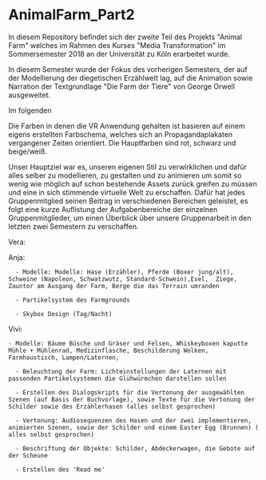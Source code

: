 # AnimalFarm_Part2


In diesem Repository befindet sich der zweite Teil des Projekts "Animal Farm" welches im Rahmen des Kurses "Media Transformation" im Sommersemester 2018 an der Universität zu Köln erarbeitet wurde.

In diesem Semester wurde der Fokus des vorherigen Semesters, der auf der Modellierung der diegetischen Erzählwelt lag, auf die Animation sowie Narration der Textgrundlage "Die Farm der Tiere" von George Orwell ausgeweitet. 

Im folgenden 





Die Farben in denen die VR Anwendung gehalten ist basieren auf einem eigens erstellten Farbschema, welches sich an Propagandaplakaten vergangener Zeiten orientiert. Die Hauptfarben sind rot, schwarz und beige/weiß.


Unser Hauptziel war es, unseren eigenen Stil zu verwirklichen und dafür alles selber zu modellieren, zu gestalten und zu animieren um somit so wenig wie möglich auf schon bestehende Assets zurück greifen zu müssen und eine in sich stimmende virtuelle Welt zu erschaffen. Dafür hat jedes Gruppenmitglied seinen Beitrag in verschiedenen Bereichen geleistet, es folgt eine kurze Auflistung der Aufgabenbereiche der einzelnen Gruppenmitglieder, um einen Überblick über unsere Gruppenarbeit in den letzten zwei Semestern zu verschaffen.

Vera:

Anja: 

      - Modelle: Modelle: Hase (Erzähler), Pferde (Boxer jung/alt), Schweine (Napoleon, Schwatzwutz, Standard-Schwein),Esel,  Ziege, Zauntor am Ausgang der Farm, Berge die das Terrain umranden
      
      - Partikelsystem des Farmgrounds
      
      - Skybox Design (Tag/Nacht)


Vivi:

    - Modelle: Bäume Büsche und Gräser und Felsen, Whiskeyboxen kaputte Mühle + Mühlenrad, Medizinflasche, Beschilderung Wolken, Farmhaustisch, Lampen/Laternen, 

      - Beleuchtung der Farm: Lichteinstellungen der Laternen mit passenden Partikelsystemen die Glühwürmchen darstellen sollen
      
      - Erstellen des Dialogskripts für die Vertonung der ausgewählten Szenen (auf Basis der Buchvorlage), sowie Texte für die Vertonung der Schilder sowie des Erzählerhasen (alles selbst gesprochen)
      
      - Vertonung: Audiosequenzen des Hasen und der zwei implementieren, animierten Szenen, sowie der Schilder und einem Easter Egg (Brunnen) ( alles selbst gesprochen)
      
      - Beschriftung der Objekte: Schilder, Abdeckerwagen, die Gebote auf der Scheune
      
      - Erstellen des 'Read me'
      
      
      
      
